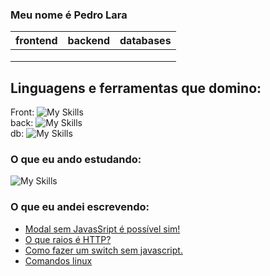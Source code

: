 ### Meu nome é Pedro Lara

| frontend | backend | databases |
|----------|---------|-----------|
|          |         |           |
|          |         |           |
|          |         |           |

## Linguagens e ferramentas que domino:
Front: ![My Skills](https://skillicons.dev/icons?i=linux,github,react,nextjs,flutter) </br>
back: ![My Skills](https://skillicons.dev/icons?i=nodejs,python,express)  </br>
db: ![My Skills](https://skillicons.dev/icons?i=sqlite,firebase) </br>

### O que eu ando estudando:

![My Skills](https://skillicons.dev/icons?i=java,c#,haxe)

### O que eu andei escrevendo:
<!-- BLOG-POST-LIST:START -->
- [Modal sem JavasSript é possível sim!](https://pllara.medium.com/modal-sem-javassript-%C3%A9-poss%C3%ADvel-sim-57f8c7e7f5da?source=rss-54eeae4f7ec6------2)
- [O que raios é HTTP?](https://pllara.medium.com/o-que-raios-%C3%A9-http-2253511490bc?source=rss-54eeae4f7ec6------2)
- [Como fazer um switch sem javascript.](https://pllara.medium.com/como-fazer-um-switch-sem-javascript-a5b25981a21f?source=rss-54eeae4f7ec6------2)
- [Comandos linux](https://pllara.medium.com/comandos-linux-4db7307c17b7?source=rss-54eeae4f7ec6------2)
<!-- BLOG-POST-LIST:END -->

